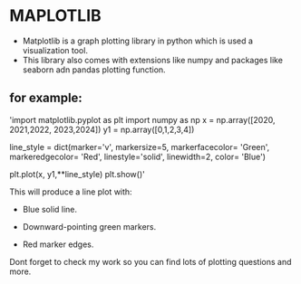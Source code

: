 #               MAPLOTLIB

* Matplotlib is a graph plotting library in python which is used a visualization tool.
* This library also comes with extensions like numpy and packages like seaborn adn pandas plotting function.

## for example:

'import matplotlib.pyplot as plt
import numpy as np
x = np.array([2020, 2021,2022, 2023,2024])
y1 = np.array([0,1,2,3,4])

line_style = dict(marker='v', 
                  markersize=5,
                  markerfacecolor= 'Green',
                  markeredgecolor= 'Red',
                  linestyle='solid',
                  linewidth=2,
                  color= 'Blue')

plt.plot(x, y1,**line_style)
plt.show()'

This will produce a line plot with:

- Blue solid line.

- Downward-pointing green markers.

- Red marker edges.

Dont forget to check my work so you can find lots of plotting questions and more.
